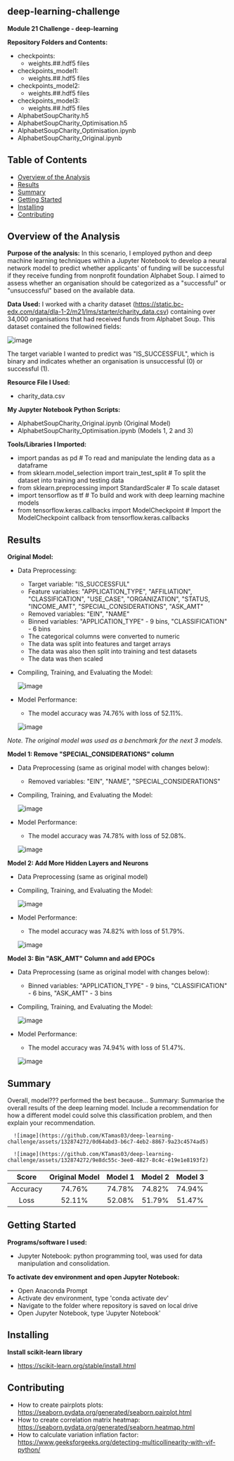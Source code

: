 ## deep-learning-challenge
**Module 21 Challenge - deep-learning**

**Repository Folders and Contents:**
- checkpoints:
  - weights.##.hdf5 files
- checkpoints_model1:
  - weights.##.hdf5 files
- checkpoints_model2:
  - weights.##.hdf5 files
- checkpoints_model3:
  - weights.##.hdf5 files
- AlphabetSoupCharity.h5
- AlphabetSoupCharity_Optimisation.h5
- AlphabetSoupCharity_Optimisation.ipynb
- AlphabetSoupCharity_Original.ipynb

## Table of Contents

- [Overview of the Analysis](#overview-of-the-analysis)
- [Results](#results)
- [Summary](#summary)
- [Getting Started](#getting-started)
- [Installing](#installing)
- [Contributing](#contributing)


## Overview of the Analysis

**Purpose of the analysis:** In this scenario, I employed python and deep machine learning techniques within a Jupyter Notebook to develop a neural network model to predict whether applicants' of funding will be successful if they receive funding from nonprofit foundation Alphabet Soup. I aimed to assess whether an organisation should be categorized as a "successful" or "unsuccessful" based on the available data.
  
**Data Used:** I worked with a charity dataset (https://static.bc-edx.com/data/dla-1-2/m21/lms/starter/charity_data.csv) containing over 34,000 organisations that had received funds from Alphabet Soup. This dataset contained the followined fields:

![image](https://github.com/KTamas03/deep-learning-challenge/assets/132874272/95580398-0aa0-4ca9-8327-f7b3fc7e2155)


The target variable I wanted to predict was "IS_SUCCESSFUL", which is binary and indicates whether an organisation is unsuccessful (0) or successful (1).
  
**Resource File I Used:**
  - charity_data.csv

**My Jupyter Notebook Python Scripts:**
  - AlphabetSoupCharity_Original.ipynb (Original Model)
  - AlphabetSoupCharity_Optimisation.ipynb (Models 1, 2 and 3)

**Tools/Libraries I Imported:**
  - import pandas as pd # To read and manipulate the lending data as a dataframe
  - from sklearn.model_selection import train_test_split # To split the dataset into training and testing data
  - from sklearn.preprocessing import StandardScaler # To scale dataset
  - import tensorflow as tf # To build and work with deep learning machine models
  - from tensorflow.keras.callbacks import ModelCheckpoint # Import the ModelCheckpoint callback from tensorflow.keras.callbacks

## Results

**Original Model:**

  - Data Preprocessing:
      - Target variable: "IS_SUCCESSFUL"
      - Feature variables: "APPLICATION_TYPE", "AFFILIATION", "CLASSIFICATION",	"USE_CASE",	"ORGANIZATION",	"STATUS, "INCOME_AMT", "SPECIAL_CONSIDERATIONS", "ASK_AMT"
      - Removed variables: "EIN", "NAME"
      - Binned variables: "APPLICATION_TYPE" - 9 bins, "CLASSIFICATION" - 6 bins
      - The categorical columns were converted to numeric
      - The data was split into features and target arrays
      - The data was also then split into training and test datasets
      - The data was then scaled

  - Compiling, Training, and Evaluating the Model:

      ![image](https://github.com/KTamas03/deep-learning-challenge/assets/132874272/a9f41252-56c5-483c-a96f-e2bfe39fb767)


  - Model Performance:
      - The model accuracy was 74.76% with loss of 52.11%.

      ![image](https://github.com/KTamas03/deep-learning-challenge/assets/132874272/0d64abd3-b6c7-4eb2-8867-9a23c4574ad5)

*Note. The original model was used as a benchmark for the next 3 models.*

**Model 1: Remove "SPECIAL_CONSIDERATIONS" column**
 
  - Data Preprocessing (same as original model with changes below):
      - Removed variables: "EIN", "NAME", "SPECIAL_CONSIDERATIONS"

  - Compiling, Training, and Evaluating the Model:

      ![image](https://github.com/KTamas03/deep-learning-challenge/assets/132874272/7d21f741-1b00-4cef-a1fa-9d30ab04f448)


  - Model Performance:
      - The model accuracy was 74.78% with loss of 52.08%.
      
      ![image](https://github.com/KTamas03/deep-learning-challenge/assets/132874272/b6657a92-c316-4306-a4dd-ff4fb30e1ffb)


**Model 2: Add More Hidden Layers and Neurons**

  - Data Preprocessing (same as original model)

  - Compiling, Training, and Evaluating the Model:

      ![image](https://github.com/KTamas03/deep-learning-challenge/assets/132874272/c3d4bff5-e2e2-4a56-8f0a-a07f90bc0e81)


  - Model Performance:
      - The model accuracy was 74.82% with loss of 51.79%.

      ![image](https://github.com/KTamas03/deep-learning-challenge/assets/132874272/b11ec779-6553-46fc-a599-4c840ef90876)


**Model 3: Bin "ASK_AMT" Column and add EPOCs**

  - Data Preprocessing (same as original model with changes below):
      - Binned variables: "APPLICATION_TYPE" - 9 bins, "CLASSIFICATION" - 6 bins, "ASK_AMT" - 3 bins

  - Compiling, Training, and Evaluating the Model:

      ![image](https://github.com/KTamas03/deep-learning-challenge/assets/132874272/a2819266-e412-495e-abca-0c0faa01f362)


  - Model Performance:
      - The model accuracy was 74.94% with loss of 51.47%.
      
      ![image](https://github.com/KTamas03/deep-learning-challenge/assets/132874272/5932e6cf-a6d3-4700-adeb-c1d4258f948a)

  
## Summary

Overall, model??? performed the best because...
Summary: Summarise the overall results of the deep learning model. Include a recommendation for how a different model could solve this classification problem, and then explain your recommendation.

      ![image](https://github.com/KTamas03/deep-learning-challenge/assets/132874272/0d64abd3-b6c7-4eb2-8867-9a23c4574ad5)

      ![image](https://github.com/KTamas03/deep-learning-challenge/assets/132874272/9e8dc55c-3ee0-4827-8c4c-e19e1e8193f2)

| Score | Original Model | Model 1 | Model 2 | Model 3 |
|:--------------:|:--------------: |:--------------:|:--------------:|:--------------:|
| Accuracy | 74.76% | 74.78% | 74.82% | 74.94% |
| Loss | 52.11% | 52.08% | 51.79% | 51.47% |


## Getting Started

**Programs/software I used:**
  - Jupyter Notebook: python programming tool, was used for data manipulation and consolidation.

**To activate dev environment and open Jupyter Notebook:**
  - Open Anaconda Prompt
  - Activate dev environment, type 'conda activate dev'
  - Navigate to the folder where repository is saved on local drive
  - Open Jupyter Notebook, type 'Jupyter Notebook'

## Installing

**Install scikit-learn library**
  - https://scikit-learn.org/stable/install.html
  
## Contributing
  - How to create pairplots plots: https://seaborn.pydata.org/generated/seaborn.pairplot.html
  - How to create correlation matrix heatmap: https://seaborn.pydata.org/generated/seaborn.heatmap.html
  - How to calculate variation inflation factor: https://www.geeksforgeeks.org/detecting-multicollinearity-with-vif-python/
